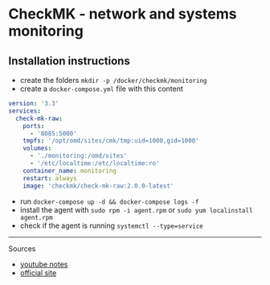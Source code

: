 # CheckMK - network and systems monitoring


## Installation instructions

- create the folders `mkdir -p /docker/checkmk/monitoring`
- create a `docker-compose.yml` file with this content
```yml
version: '3.3'
services:
  check-mk-raw:
    ports:
      - '8085:5000'
    tmpfs: '/opt/omd/sites/cmk/tmp:uid=1000,gid=1000'
    volumes:
      - './monitoring:/omd/sites'
      - '/etc/localtime:/etc/localtime:ro'
    container_name: monitoring
    restart: always
    image: 'checkmk/check-mk-raw:2.0.0-latest'
```
- run `docker-compose up -d && docker-compose logs -f`
- install the agent with `sudo rpm -i agent.rpm` or `sudo yum localinstall agent.rpm`
- check if the agent is running `systemctl --type=service`



---------------------

Sources
- [youtube notes](https://shownotes.opensourceisawesome.com/checkmk/) 
- [official site](https://checkmk.com/)